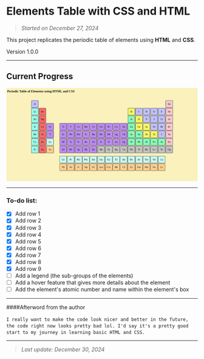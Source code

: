 # Elements Table with CSS and HTML

>_Started on December 27, 2024_

This project replicates the periodic table of elements using **HTML**  and **CSS**.

Version 1.0.0
___

## Current Progress

![table-of-elements](/images/finalPart.png)

___

### To-do list:

- [x] Add row 1
- [x] Add row 2
- [x] Add row 3
- [x] Add row 4
- [x] Add row 5
- [x] Add row 6
- [x] Add row 7
- [x] Add row 8
- [x] Add row 9
- [ ] Add a legend (the sub-groups of the elements)
- [ ] Add a hover feature that gives more details about the element
- [ ] Add the element's atomic number and name within the element's box

___

####Afterword from the author

```I really want to make the code look nicer and better in the future, the code right now looks pretty bad lol. I'd say it's a pretty good start to my journey in learning basic HTML and CSS.```

___

>_Last update: December 30, 2024_
